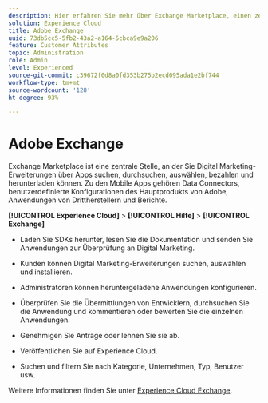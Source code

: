 ```yaml
---
description: Hier erfahren Sie mehr über Exchange Marketplace, einen zentralen Ort, an dem Sie Erweiterungen für Digital Marketing über Apps suchen, durchsuchen, auswählen, bezahlen und herunterladen können.
solution: Experience Cloud
title: Adobe Exchange
uuid: 73db5cc5-5fb2-43a2-a164-5cbca9e9a206
feature: Customer Attributes
topic: Administration
role: Admin
level: Experienced
source-git-commit: c39672f0d8a0fd353b275b2ecd095ada1e2bf744
workflow-type: tm+mt
source-wordcount: '128'
ht-degree: 93%

---
```



# Adobe Exchange

Exchange Marketplace ist eine zentrale Stelle, an der Sie Digital Marketing-Erweiterungen über Apps suchen, durchsuchen, auswählen, bezahlen und herunterladen können. Zu den Mobile Apps gehören Data Connectors, benutzerdefinierte Konfigurationen des Hauptprodukts von Adobe, Anwendungen von Drittherstellern und Berichte.

**[!UICONTROL Experience Cloud]** > **[!UICONTROL Hilfe]** > **[!UICONTROL Exchange]**

* Laden Sie SDKs herunter, lesen Sie die Dokumentation und senden Sie Anwendungen zur Überprüfung an Digital Marketing.

* Kunden können Digital Marketing-Erweiterungen suchen, auswählen und installieren.

* Administratoren können heruntergeladene Anwendungen konfigurieren.

* Überprüfen Sie die Übermittlungen von Entwicklern, durchsuchen Sie die Anwendung und kommentieren oder bewerten Sie die einzelnen Anwendungen.

* Genehmigen Sie Anträge oder lehnen Sie sie ab.

* Veröffentlichen Sie auf Experience Cloud.

* Suchen und filtern Sie nach Kategorie, Unternehmen, Typ, Benutzer usw.

Weitere Informationen finden Sie unter [Experience Cloud Exchange](https://exchange.adobe.com/experiencecloud.html).
